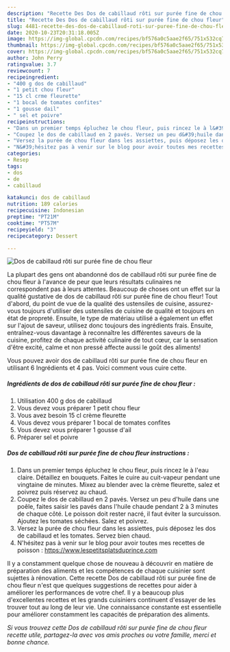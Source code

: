 ```yaml
---
description: "Recette Des Dos de cabillaud rôti sur purée fine de chou fleur"
title: "Recette Des Dos de cabillaud rôti sur purée fine de chou fleur"
slug: 4481-recette-des-dos-de-cabillaud-roti-sur-puree-fine-de-chou-fleur
date: 2020-10-23T20:31:18.005Z
image: https://img-global.cpcdn.com/recipes/bf576a0c5aae2f65/751x532cq70/dos-de-cabillaud-roti-sur-puree-fine-de-chou-fleur-photo-principale-de-la-recette.jpg
thumbnail: https://img-global.cpcdn.com/recipes/bf576a0c5aae2f65/751x532cq70/dos-de-cabillaud-roti-sur-puree-fine-de-chou-fleur-photo-principale-de-la-recette.jpg
cover: https://img-global.cpcdn.com/recipes/bf576a0c5aae2f65/751x532cq70/dos-de-cabillaud-roti-sur-puree-fine-de-chou-fleur-photo-principale-de-la-recette.jpg
author: John Perry
ratingvalue: 3.7
reviewcount: 7
recipeingredient:
- "400 g dos de cabillaud"
- "1 petit chou fleur"
- "15 cl crme fleurette"
- "1 bocal de tomates confites"
- "1 gousse dail"
- " sel et poivre"
recipeinstructions:
- "Dans un premier temps épluchez le chou fleur, puis rincez le à l&#39;eau claire. Détaillez en bouquets. Faites le cuire au cuit-vapeur pendant une vingtaine de minutes. Mixez au blender avec la crème fleurette, salez et poivrez puis réservez au chaud."
- "Coupez le dos de cabillaud en 2 pavés. Versez un peu d&#39;huile dans une poêle, faites saisir les pavés dans l&#39;huile chaude pendant 2 à 3 minutes de chaque côté. Le poisson doit rester nacré, il faut éviter la surcuisson. Ajoutez les tomates séchées. Salez et poivrez."
- "Versez la purée de chou fleur dans les assiettes, puis déposez les dos de cabillaud et les tomates. Servez bien chaud."
- "N&#39;hésitez pas à venir sur le blog pour avoir toutes mes recettes de poisson : https://www.lespetitsplatsduprince.com"
categories:
- Resep
tags:
- dos
- de
- cabillaud

katakunci: dos de cabillaud 
nutrition: 189 calories
recipecuisine: Indonesian
preptime: "PT21M"
cooktime: "PT57M"
recipeyield: "3"
recipecategory: Dessert

---
```



![Dos de cabillaud rôti sur purée fine de chou fleur](https://img-global.cpcdn.com/recipes/bf576a0c5aae2f65/751x532cq70/dos-de-cabillaud-roti-sur-puree-fine-de-chou-fleur-photo-principale-de-la-recette.jpg)

La plupart des gens ont abandonné dos de cabillaud rôti sur purée fine de chou fleur à l'avance de peur que leurs résultats culinaires ne correspondent pas à leurs attentes. Beaucoup de choses ont un effet sur la qualité gustative de dos de cabillaud rôti sur purée fine de chou fleur! Tout d'abord, du point de vue de la qualité des ustensiles de cuisine, assurez-vous toujours d'utiliser des ustensiles de cuisine de qualité et toujours en état de propreté. Ensuite, le type de matériau utilisé a également un effet sur l'ajout de saveur, utilisez donc toujours des ingrédients frais. Ensuite, entraînez-vous davantage à reconnaître les différentes saveurs de la cuisine, profitez de chaque activité culinaire de tout cœur, car la sensation d'être excité, calme et non pressé affecte aussi le goût des aliments!

<!--inarticleads1-->

Vous pouvez avoir dos de cabillaud rôti sur purée fine de chou fleur en utilisant 6 Ingrédients et 4 pas. Voici comment vous cuire cette.

##### Ingrédients de dos de cabillaud rôti sur purée fine de chou fleur :

1. Utilisation 400 g dos de cabillaud
1. Vous devez vous préparer 1 petit chou fleur
1. Vous avez besoin 15 cl crème fleurette
1. Vous devez vous préparer 1 bocal de tomates confites
1. Vous devez vous préparer 1 gousse d&#39;ail
1. Préparer  sel et poivre




<!--inarticleads2-->

##### Dos de cabillaud rôti sur purée fine de chou fleur instructions :

1. Dans un premier temps épluchez le chou fleur, puis rincez le à l&#39;eau claire. Détaillez en bouquets. Faites le cuire au cuit-vapeur pendant une vingtaine de minutes. Mixez au blender avec la crème fleurette, salez et poivrez puis réservez au chaud.
1. Coupez le dos de cabillaud en 2 pavés. Versez un peu d&#39;huile dans une poêle, faites saisir les pavés dans l&#39;huile chaude pendant 2 à 3 minutes de chaque côté. Le poisson doit rester nacré, il faut éviter la surcuisson. Ajoutez les tomates séchées. Salez et poivrez.
1. Versez la purée de chou fleur dans les assiettes, puis déposez les dos de cabillaud et les tomates. Servez bien chaud.
1. N&#39;hésitez pas à venir sur le blog pour avoir toutes mes recettes de poisson : https://www.lespetitsplatsduprince.com




<!--inarticleads1-->

<p>
Il y a constamment quelque chose de nouveau à découvrir en matière de préparation des aliments et les compétences de chaque cuisinier sont sujettes à rénovation. Cette recette Dos de cabillaud rôti sur purée fine de chou fleur n'est que quelques suggestions de recettes pour aider à améliorer les performances de votre chef. Il y a beaucoup plus d'excellentes recettes et les grands cuisiniers continuent d'essayer de les trouver tout au long de leur vie. Une connaissance constante est essentielle pour améliorer constamment les capacités de préparation des aliments.
</p>

<p>
<i>Si vous trouvez cette Dos de cabillaud rôti sur purée fine de chou fleur recette utile, partagez-la avec vos amis proches ou votre famille, merci et bonne chance.</i>
</p>
